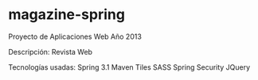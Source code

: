magazine-spring
===============

Proyecto de Aplicaciones Web Año 2013

Descripción:
Revista Web

Tecnologías usadas:
Spring 3.1
Maven
Tiles
SASS
Spring Security
JQuery
